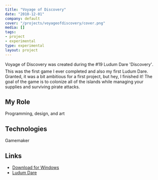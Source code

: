 ```yaml
---
title: "Voyage of Discovery"
date: "2010-12-01"
company: default
cover: "/projects/voyageofdiscovery/cover.png"
media: []
tags:
- project
- experimental
type: experimental
layout: project
---
```


Voyage of Discovery was created during the #19 Ludum Dare 'Discovery'. This was the first game I ever completed and also my first Ludum Dare. Granted, it was a bit ambitious for a first project, but hey, I finished it! The goal of the game is to colonize all of the islands while managing your supplies and surviving pirate attacks.

## My Role
Programming, design, and art

## Technologies
Gamemaker

## Links
* [Download for Windows](/projects/voyageofdiscovery/Voyage_of_Discovery_v1.0.4.zip)
* [Ludum Dare](http://ludumdare.com/compo/ludum-dare-19/?action=preview&uid=3079)